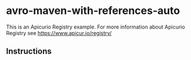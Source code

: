# avro-maven-with-references-auto

This is an Apicurio Registry example. For more information about Apicurio Registry see https://www.apicur.io/registry/

## Instructions

